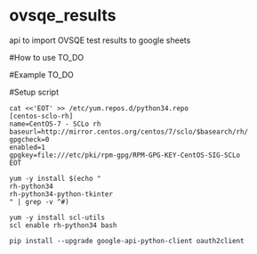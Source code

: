 # ovsqe_results
api to import OVSQE test results to google sheets

#How to use
TO_DO

#Example
TO_DO

#Setup script
```
cat <<'EOT' >> /etc/yum.repos.d/python34.repo
[centos-sclo-rh]
name=CentOS-7 - SCLo rh
baseurl=http://mirror.centos.org/centos/7/sclo/$basearch/rh/
gpgcheck=0
enabled=1
gpgkey=file:///etc/pki/rpm-gpg/RPM-GPG-KEY-CentOS-SIG-SCLo
EOT

yum -y install $(echo "
rh-python34
rh-python34-python-tkinter
" | grep -v ^#)

yum -y install scl-utils
scl enable rh-python34 bash

pip install --upgrade google-api-python-client oauth2client
```
